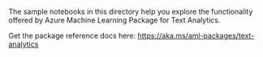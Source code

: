 The sample notebooks in this directory help you explore the functionality offered by Azure Machine Learning Package for Text Analytics.

Get the package reference docs here: https://aka.ms/aml-packages/text-analytics
